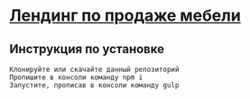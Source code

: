 [Лендинг по продаже мебели](https://maksimorekhov.github.io/furniture_landing/build/)
=====================

Инструкция по установке
-----------------------------------

    Клонируйте или скачайте данный репозиторий
    Пропишите в консоли команду npm i
    Запустите, прописав в консоли команду gulp